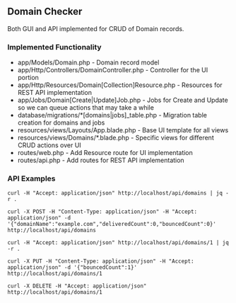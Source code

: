 ## Domain Checker

Both GUI and API implemented for CRUD of Domain records.

### Implemented Functionality

* app/Models/Domain.php - Domain record model
* app/Http/Controllers/DomainController.php - Controller for the UI portion
* app/Http/Resources/Domain[Collection]Resource.php - Resources for REST API implementation
* app/Jobs/Domain[Create|Update]Job.php - Jobs for Create and Update so we can queue actions that may take a while
* database/migrations/*[domains|jobs]_table.php - Migration table creation for domains and jobs
* resources/views/Layouts/App.blade.php - Base UI template for all views
* resources/views/Domains/*.blade.php - Specific views for different CRUD actions over UI
* routes/web.php - Add Resource route for UI implementation
* routes/api.php - Add routes for REST API implementation

### API Examples

`curl -H "Accept: application/json" http://localhost/api/domains | jq -r .`

`curl -X POST -H "Content-Type: application/json" -H "Accept: application/json" -d '{"domainName":"example.com","deliveredCount":0,"bouncedCount":0}' http://localhost/api/domains`

`curl -H "Accept: application/json" http://localhost/api/domains/1 | jq -r .`

`curl -X PUT -H "Content-Type: application/json" -H "Accept: application/json" -d '{"bouncedCount":1}' http://localhost/api/domains/1`

`curl -X DELETE -H "Accept: application/json" http://localhost/api/domains/1`
